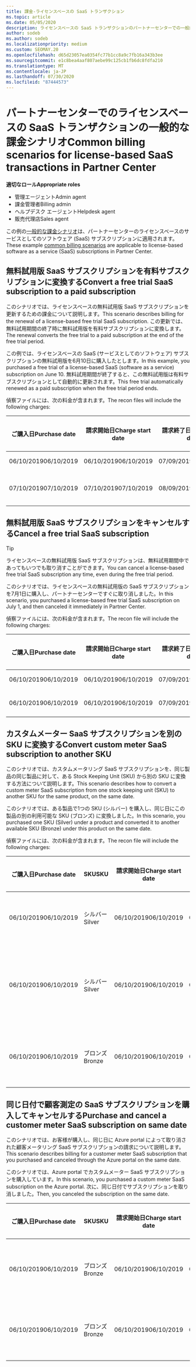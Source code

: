 ```yaml
---
title: 課金-ライセンスベースの SaaS トランザクション
ms.topic: article
ms.date: 05/05/2020
description: ライセンスベースの SaaS トランザクションのパートナーセンターでの一般的な課金シナリオについて説明します。
author: sodeb
ms.author: sodeb
ms.localizationpriority: medium
ms.custom: SEOMAY.20
ms.openlocfilehash: d65d23057ea0354fc77b1cc8a9c7fb16a343b3ee
ms.sourcegitcommit: e1c8bea4aaf807aebe99c125cb1fb6dc8fdfa210
ms.translationtype: MT
ms.contentlocale: ja-JP
ms.lasthandoff: 07/30/2020
ms.locfileid: "87444573"
---
```

# <a name="common-billing-scenarios-for-license-based-saas-transactions-in-partner-center"></a><span data-ttu-id="cb4a1-103">パートナーセンターでのライセンスベースの SaaS トランザクションの一般的な課金シナリオ</span><span class="sxs-lookup"><span data-stu-id="cb4a1-103">Common billing scenarios for license-based SaaS transactions in Partner Center</span></span>

<span data-ttu-id="cb4a1-104">**適切なロール**</span><span class="sxs-lookup"><span data-stu-id="cb4a1-104">**Appropriate roles**</span></span>

- <span data-ttu-id="cb4a1-105">管理エージェント</span><span class="sxs-lookup"><span data-stu-id="cb4a1-105">Admin agent</span></span>
- <span data-ttu-id="cb4a1-106">課金管理者</span><span class="sxs-lookup"><span data-stu-id="cb4a1-106">Billing admin</span></span>
- <span data-ttu-id="cb4a1-107">ヘルプデスク エージェント</span><span class="sxs-lookup"><span data-stu-id="cb4a1-107">Helpdesk agent</span></span>
- <span data-ttu-id="cb4a1-108">販売代理店</span><span class="sxs-lookup"><span data-stu-id="cb4a1-108">Sales agent</span></span>


<span data-ttu-id="cb4a1-109">この例の[一般的な課金シナリオ](common-billing-scenarios.md)は、パートナーセンターのライセンスベースのサービスとしてのソフトウェア (SaaS) サブスクリプションに適用されます。</span><span class="sxs-lookup"><span data-stu-id="cb4a1-109">These example [common billing scenarios](common-billing-scenarios.md) are applicable to license-based software as a service (SaaS) subscriptions in Partner Center.</span></span>

## <a name="convert-a-free-trial-saas-subscription-to-a-paid-subscription"></a><span data-ttu-id="cb4a1-110">無料試用版 SaaS サブスクリプションを有料サブスクリプションに変換する</span><span class="sxs-lookup"><span data-stu-id="cb4a1-110">Convert a free trial SaaS subscription to a paid subscription</span></span>

<span data-ttu-id="cb4a1-111">このシナリオでは、ライセンスベースの無料試用版 SaaS サブスクリプションを更新するための課金について説明します。</span><span class="sxs-lookup"><span data-stu-id="cb4a1-111">This scenario describes billing for the renewal of a license-based free trial SaaS subscription.</span></span> <span data-ttu-id="cb4a1-112">この更新では、無料試用期間の終了時に無料試用版を有料サブスクリプションに変換します。</span><span class="sxs-lookup"><span data-stu-id="cb4a1-112">The renewal converts the free trial to a paid subscription at the end of the free trial period.</span></span>

<span data-ttu-id="cb4a1-113">この例では、ライセンスベースの SaaS (サービスとしてのソフトウェア) サブスクリプションの無料試用版を6月10日に購入したとします。</span><span class="sxs-lookup"><span data-stu-id="cb4a1-113">In this example, you purchased a free trial of a license-based SaaS (software as a service) subscription on June 10.</span></span> <span data-ttu-id="cb4a1-114">無料試用期間が終了すると、この無料試用版は有料サブスクリプションとして自動的に更新されます。</span><span class="sxs-lookup"><span data-stu-id="cb4a1-114">This free trial automatically renewed as a paid subscription when the free trial period ends.</span></span>

<span data-ttu-id="cb4a1-115">偵察ファイルには、次の料金が含まれます。</span><span class="sxs-lookup"><span data-stu-id="cb4a1-115">The recon files will include the following charges:</span></span>

| <span data-ttu-id="cb4a1-116">ご購入日</span><span class="sxs-lookup"><span data-stu-id="cb4a1-116">Purchase date</span></span> | <span data-ttu-id="cb4a1-117">請求開始日</span><span class="sxs-lookup"><span data-stu-id="cb4a1-117">Charge start date</span></span> | <span data-ttu-id="cb4a1-118">請求終了日</span><span class="sxs-lookup"><span data-stu-id="cb4a1-118">Charge end date</span></span> | <span data-ttu-id="cb4a1-119">Unit price</span><span class="sxs-lookup"><span data-stu-id="cb4a1-119">Unit price</span></span> | <span data-ttu-id="cb4a1-120">ユニット数</span><span class="sxs-lookup"><span data-stu-id="cb4a1-120">Unit quantity</span></span> | <span data-ttu-id="cb4a1-121">合計金額</span><span class="sxs-lookup"><span data-stu-id="cb4a1-121">Total amount</span></span> | <span data-ttu-id="cb4a1-122">請求の種類</span><span class="sxs-lookup"><span data-stu-id="cb4a1-122">Charge type</span></span> | <span data-ttu-id="cb4a1-123">サブスクリプションの説明</span><span class="sxs-lookup"><span data-stu-id="cb4a1-123">Subscription description</span></span> |
| ------------- | ----------------- | --------------- | ---------- | ------------- | ------------ | ----------- | ----------------- |
| <span data-ttu-id="cb4a1-124">06/10/2019</span><span class="sxs-lookup"><span data-stu-id="cb4a1-124">06/10/2019</span></span> | <span data-ttu-id="cb4a1-125">06/10/2019</span><span class="sxs-lookup"><span data-stu-id="cb4a1-125">06/10/2019</span></span> | <span data-ttu-id="cb4a1-126">07/09/2019</span><span class="sxs-lookup"><span data-stu-id="cb4a1-126">07/09/2019</span></span> | <span data-ttu-id="cb4a1-127">0 ドル</span><span class="sxs-lookup"><span data-stu-id="cb4a1-127">$0</span></span> | <span data-ttu-id="cb4a1-128">1</span><span class="sxs-lookup"><span data-stu-id="cb4a1-128">1</span></span> | <span data-ttu-id="cb4a1-129">0 ドル</span><span class="sxs-lookup"><span data-stu-id="cb4a1-129">$0</span></span> | <span data-ttu-id="cb4a1-130">新規作成</span><span class="sxs-lookup"><span data-stu-id="cb4a1-130">New</span></span> | <span data-ttu-id="cb4a1-131">無料試用版</span><span class="sxs-lookup"><span data-stu-id="cb4a1-131">Free trial</span></span> |
| <span data-ttu-id="cb4a1-132">07/10/2019</span><span class="sxs-lookup"><span data-stu-id="cb4a1-132">07/10/2019</span></span> | <span data-ttu-id="cb4a1-133">07/10/2019</span><span class="sxs-lookup"><span data-stu-id="cb4a1-133">07/10/2019</span></span> | <span data-ttu-id="cb4a1-134">08/09/2019</span><span class="sxs-lookup"><span data-stu-id="cb4a1-134">08/09/2019</span></span> | <span data-ttu-id="cb4a1-135">2 ドル</span><span class="sxs-lookup"><span data-stu-id="cb4a1-135">$2</span></span> | <span data-ttu-id="cb4a1-136">1</span><span class="sxs-lookup"><span data-stu-id="cb4a1-136">1</span></span> | <span data-ttu-id="cb4a1-137">2 ドル</span><span class="sxs-lookup"><span data-stu-id="cb4a1-137">$2</span></span> | <span data-ttu-id="cb4a1-138">更新</span><span class="sxs-lookup"><span data-stu-id="cb4a1-138">Renew</span></span> | <span data-ttu-id="cb4a1-139">有料サブスクリプション</span><span class="sxs-lookup"><span data-stu-id="cb4a1-139">Paid subscription</span></span> |

## <a name="cancel-a-free-trial-saas-subscription"></a><span data-ttu-id="cb4a1-140">無料試用版 SaaS サブスクリプションをキャンセルする</span><span class="sxs-lookup"><span data-stu-id="cb4a1-140">Cancel a free trial SaaS subscription</span></span>

> [!TIP]
> <span data-ttu-id="cb4a1-141">ライセンスベースの無料試用版 SaaS サブスクリプションは、無料試用期間中であってもいつでも取り消すことができます。</span><span class="sxs-lookup"><span data-stu-id="cb4a1-141">You can cancel a license-based free trial SaaS subscription any time, even during the free trial period.</span></span>

<span data-ttu-id="cb4a1-142">このシナリオでは、ライセンスベースの無料試用版の SaaS サブスクリプションを7月1日に購入し、パートナーセンターですぐに取り消しました。</span><span class="sxs-lookup"><span data-stu-id="cb4a1-142">In this scenario, you purchased a license-based free trial SaaS subscription on July 1, and then canceled it immediately in Partner Center.</span></span>

<span data-ttu-id="cb4a1-143">偵察ファイルには、次の料金が含まれます。</span><span class="sxs-lookup"><span data-stu-id="cb4a1-143">The recon file will include the following charges:</span></span>

| <span data-ttu-id="cb4a1-144">ご購入日</span><span class="sxs-lookup"><span data-stu-id="cb4a1-144">Purchase date</span></span> | <span data-ttu-id="cb4a1-145">請求開始日</span><span class="sxs-lookup"><span data-stu-id="cb4a1-145">Charge start date</span></span> | <span data-ttu-id="cb4a1-146">請求終了日</span><span class="sxs-lookup"><span data-stu-id="cb4a1-146">Charge end date</span></span> | <span data-ttu-id="cb4a1-147">Unit price</span><span class="sxs-lookup"><span data-stu-id="cb4a1-147">Unit price</span></span> | <span data-ttu-id="cb4a1-148">ユニット数</span><span class="sxs-lookup"><span data-stu-id="cb4a1-148">Unit quantity</span></span> | <span data-ttu-id="cb4a1-149">合計金額</span><span class="sxs-lookup"><span data-stu-id="cb4a1-149">Total amount</span></span> | <span data-ttu-id="cb4a1-150">請求の種類</span><span class="sxs-lookup"><span data-stu-id="cb4a1-150">Charge type</span></span> | <span data-ttu-id="cb4a1-151">サブスクリプションの説明</span><span class="sxs-lookup"><span data-stu-id="cb4a1-151">Subscription description</span></span> |
| ------------- | ----------------- | --------------- | ---------- | ------------- | ------------ | ----------- | ----------------- |
| <span data-ttu-id="cb4a1-152">06/10/2019</span><span class="sxs-lookup"><span data-stu-id="cb4a1-152">06/10/2019</span></span> | <span data-ttu-id="cb4a1-153">06/10/2019</span><span class="sxs-lookup"><span data-stu-id="cb4a1-153">06/10/2019</span></span> | <span data-ttu-id="cb4a1-154">07/09/2019</span><span class="sxs-lookup"><span data-stu-id="cb4a1-154">07/09/2019</span></span> | <span data-ttu-id="cb4a1-155">0 ドル</span><span class="sxs-lookup"><span data-stu-id="cb4a1-155">$0</span></span> | <span data-ttu-id="cb4a1-156">11</span><span class="sxs-lookup"><span data-stu-id="cb4a1-156">11</span></span> | <span data-ttu-id="cb4a1-157">0 ドル</span><span class="sxs-lookup"><span data-stu-id="cb4a1-157">$0</span></span> | <span data-ttu-id="cb4a1-158">新規作成</span><span class="sxs-lookup"><span data-stu-id="cb4a1-158">New</span></span> | <span data-ttu-id="cb4a1-159">無料試用版</span><span class="sxs-lookup"><span data-stu-id="cb4a1-159">Free trial</span></span> |
| <span data-ttu-id="cb4a1-160">06/10/2019</span><span class="sxs-lookup"><span data-stu-id="cb4a1-160">06/10/2019</span></span> | <span data-ttu-id="cb4a1-161">06/10/2019</span><span class="sxs-lookup"><span data-stu-id="cb4a1-161">06/10/2019</span></span> | <span data-ttu-id="cb4a1-162">07/09/2019</span><span class="sxs-lookup"><span data-stu-id="cb4a1-162">07/09/2019</span></span> | <span data-ttu-id="cb4a1-163">0 ドル</span><span class="sxs-lookup"><span data-stu-id="cb4a1-163">$0</span></span> | <span data-ttu-id="cb4a1-164">11</span><span class="sxs-lookup"><span data-stu-id="cb4a1-164">11</span></span> | <span data-ttu-id="cb4a1-165">0 ドル</span><span class="sxs-lookup"><span data-stu-id="cb4a1-165">$0</span></span> | <span data-ttu-id="cb4a1-166">キャンセル</span><span class="sxs-lookup"><span data-stu-id="cb4a1-166">Cancel</span></span> | <span data-ttu-id="cb4a1-167">無料試用版</span><span class="sxs-lookup"><span data-stu-id="cb4a1-167">Free trial</span></span> |

## <a name="convert-custom-meter-saas-subscription-to-another-sku"></a><span data-ttu-id="cb4a1-168">カスタムメーター SaaS サブスクリプションを別の SKU に変換する</span><span class="sxs-lookup"><span data-stu-id="cb4a1-168">Convert custom meter SaaS subscription to another SKU</span></span>

<span data-ttu-id="cb4a1-169">このシナリオでは、カスタムメータリング SaaS サブスクリプションを、同じ製品の同じ製品に対して、ある Stock Keeping Unit (SKU) から別の SKU に変換する方法について説明します。</span><span class="sxs-lookup"><span data-stu-id="cb4a1-169">This scenario describes how to convert a custom meter SaaS subscription from one stock keeping unit (SKU) to another SKU for the same product, on the same date.</span></span>

<span data-ttu-id="cb4a1-170">このシナリオでは、ある製品で1つの SKU (シルバー) を購入し、同じ日にこの製品の別の利用可能な SKU (ブロンズ) に変換しました。</span><span class="sxs-lookup"><span data-stu-id="cb4a1-170">In this scenario, you purchased one SKU (Silver) under a product and converted it to another available SKU (Bronze) under this product on the same date.</span></span>

<span data-ttu-id="cb4a1-171">偵察ファイルには、次の料金が含まれます。</span><span class="sxs-lookup"><span data-stu-id="cb4a1-171">The recon file will include the following charges:</span></span>

| <span data-ttu-id="cb4a1-172">ご購入日</span><span class="sxs-lookup"><span data-stu-id="cb4a1-172">Purchase date</span></span> | <span data-ttu-id="cb4a1-173">SKU</span><span class="sxs-lookup"><span data-stu-id="cb4a1-173">SKU</span></span> | <span data-ttu-id="cb4a1-174">請求開始日</span><span class="sxs-lookup"><span data-stu-id="cb4a1-174">Charge start date</span></span> | <span data-ttu-id="cb4a1-175">請求終了日</span><span class="sxs-lookup"><span data-stu-id="cb4a1-175">Charge end date</span></span> | <span data-ttu-id="cb4a1-176">Unit price</span><span class="sxs-lookup"><span data-stu-id="cb4a1-176">Unit price</span></span> | <span data-ttu-id="cb4a1-177">ユニット数</span><span class="sxs-lookup"><span data-stu-id="cb4a1-177">Unit quantity</span></span> | <span data-ttu-id="cb4a1-178">合計金額</span><span class="sxs-lookup"><span data-stu-id="cb4a1-178">Total amount</span></span> | <span data-ttu-id="cb4a1-179">請求の種類</span><span class="sxs-lookup"><span data-stu-id="cb4a1-179">Charge type</span></span> | <span data-ttu-id="cb4a1-180">サブスクリプションの説明</span><span class="sxs-lookup"><span data-stu-id="cb4a1-180">Subscription description</span></span> |
| ------------- | ----------------- | ----------------- | --------------- | ---------- | ------------- | ------------ | ----------- | ----------------- |
| <span data-ttu-id="cb4a1-181">06/10/2019</span><span class="sxs-lookup"><span data-stu-id="cb4a1-181">06/10/2019</span></span> | <span data-ttu-id="cb4a1-182">シルバー</span><span class="sxs-lookup"><span data-stu-id="cb4a1-182">Silver</span></span> | <span data-ttu-id="cb4a1-183">06/10/2019</span><span class="sxs-lookup"><span data-stu-id="cb4a1-183">06/10/2019</span></span> | <span data-ttu-id="cb4a1-184">06/10/2019</span><span class="sxs-lookup"><span data-stu-id="cb4a1-184">06/10/2019</span></span> | <span data-ttu-id="cb4a1-185">20 ドル</span><span class="sxs-lookup"><span data-stu-id="cb4a1-185">$20</span></span> | <span data-ttu-id="cb4a1-186">1</span><span class="sxs-lookup"><span data-stu-id="cb4a1-186">1</span></span> | <span data-ttu-id="cb4a1-187">20 ドル</span><span class="sxs-lookup"><span data-stu-id="cb4a1-187">$20</span></span> | <span data-ttu-id="cb4a1-188">新規作成</span><span class="sxs-lookup"><span data-stu-id="cb4a1-188">New</span></span> | <span data-ttu-id="cb4a1-189">カスタムメーター SaaS サブスクリプション</span><span class="sxs-lookup"><span data-stu-id="cb4a1-189">Custom meter SaaS subscription</span></span> |
| <span data-ttu-id="cb4a1-190">06/10/2019</span><span class="sxs-lookup"><span data-stu-id="cb4a1-190">06/10/2019</span></span> | <span data-ttu-id="cb4a1-191">シルバー</span><span class="sxs-lookup"><span data-stu-id="cb4a1-191">Silver</span></span> | <span data-ttu-id="cb4a1-192">06/10/2019</span><span class="sxs-lookup"><span data-stu-id="cb4a1-192">06/10/2019</span></span> | <span data-ttu-id="cb4a1-193">06/10/2019</span><span class="sxs-lookup"><span data-stu-id="cb4a1-193">06/10/2019</span></span> | <span data-ttu-id="cb4a1-194">20 ドル</span><span class="sxs-lookup"><span data-stu-id="cb4a1-194">$20</span></span> | <span data-ttu-id="cb4a1-195">1</span><span class="sxs-lookup"><span data-stu-id="cb4a1-195">1</span></span> | <span data-ttu-id="cb4a1-196">-$20</span><span class="sxs-lookup"><span data-stu-id="cb4a1-196">-$20</span></span> | <span data-ttu-id="cb4a1-197">Convert</span><span class="sxs-lookup"><span data-stu-id="cb4a1-197">Convert</span></span> | <span data-ttu-id="cb4a1-198">カスタムメーター SaaS サブスクリプションの日割り再請求</span><span class="sxs-lookup"><span data-stu-id="cb4a1-198">Prorated rebill for custom meter SaaS subscription</span></span> |
| <span data-ttu-id="cb4a1-199">06/10/2019</span><span class="sxs-lookup"><span data-stu-id="cb4a1-199">06/10/2019</span></span> | <span data-ttu-id="cb4a1-200">ブロンズ</span><span class="sxs-lookup"><span data-stu-id="cb4a1-200">Bronze</span></span> | <span data-ttu-id="cb4a1-201">06/10/2019</span><span class="sxs-lookup"><span data-stu-id="cb4a1-201">06/10/2019</span></span> | <span data-ttu-id="cb4a1-202">06/10/2019</span><span class="sxs-lookup"><span data-stu-id="cb4a1-202">06/10/2019</span></span> | <span data-ttu-id="cb4a1-203">$10</span><span class="sxs-lookup"><span data-stu-id="cb4a1-203">$10</span></span> | <span data-ttu-id="cb4a1-204">1</span><span class="sxs-lookup"><span data-stu-id="cb4a1-204">1</span></span> | <span data-ttu-id="cb4a1-205">$10</span><span class="sxs-lookup"><span data-stu-id="cb4a1-205">$10</span></span> | <span data-ttu-id="cb4a1-206">Convert</span><span class="sxs-lookup"><span data-stu-id="cb4a1-206">Convert</span></span> | <span data-ttu-id="cb4a1-207">カスタムメーター SaaS サブスクリプション</span><span class="sxs-lookup"><span data-stu-id="cb4a1-207">Custom meter SaaS subscription</span></span> |

## <a name="purchase-and-cancel-a-customer-meter-saas-subscription-on-same-date"></a><span data-ttu-id="cb4a1-208">同じ日付で顧客測定の SaaS サブスクリプションを購入してキャンセルする</span><span class="sxs-lookup"><span data-stu-id="cb4a1-208">Purchase and cancel a customer meter SaaS subscription on same date</span></span>

<span data-ttu-id="cb4a1-209">このシナリオでは、お客様が購入し、同じ日に Azure portal によって取り消された顧客メータリング SaaS サブスクリプションの請求について説明します。</span><span class="sxs-lookup"><span data-stu-id="cb4a1-209">This scenario describes billing for a customer meter SaaS subscription that you purchased and canceled through the Azure portal on the same date.</span></span>

<span data-ttu-id="cb4a1-210">このシナリオでは、Azure portal でカスタムメーター SaaS サブスクリプションを購入しています。</span><span class="sxs-lookup"><span data-stu-id="cb4a1-210">In this scenario, you purchased a custom meter SaaS subscription on the Azure portal.</span></span> <span data-ttu-id="cb4a1-211">次に、同じ日付でサブスクリプションを取り消しました。</span><span class="sxs-lookup"><span data-stu-id="cb4a1-211">Then, you canceled the subscription on the same date.</span></span>

| <span data-ttu-id="cb4a1-212">ご購入日</span><span class="sxs-lookup"><span data-stu-id="cb4a1-212">Purchase date</span></span> | <span data-ttu-id="cb4a1-213">SKU</span><span class="sxs-lookup"><span data-stu-id="cb4a1-213">SKU</span></span> | <span data-ttu-id="cb4a1-214">請求開始日</span><span class="sxs-lookup"><span data-stu-id="cb4a1-214">Charge start date</span></span> | <span data-ttu-id="cb4a1-215">請求終了日</span><span class="sxs-lookup"><span data-stu-id="cb4a1-215">Charge end date</span></span> | <span data-ttu-id="cb4a1-216">Unit price</span><span class="sxs-lookup"><span data-stu-id="cb4a1-216">Unit price</span></span> | <span data-ttu-id="cb4a1-217">ユニット数</span><span class="sxs-lookup"><span data-stu-id="cb4a1-217">Unit quantity</span></span> | <span data-ttu-id="cb4a1-218">合計金額</span><span class="sxs-lookup"><span data-stu-id="cb4a1-218">Total amount</span></span> | <span data-ttu-id="cb4a1-219">請求の種類</span><span class="sxs-lookup"><span data-stu-id="cb4a1-219">Charge type</span></span> | <span data-ttu-id="cb4a1-220">サブスクリプションの説明</span><span class="sxs-lookup"><span data-stu-id="cb4a1-220">Subscription description</span></span> |
| ------------- | ------------- |----------------- | --------------- | ---------- | ------------- | ------------ | ----------- | ----------------- |
| <span data-ttu-id="cb4a1-221">06/10/2019</span><span class="sxs-lookup"><span data-stu-id="cb4a1-221">06/10/2019</span></span> | <span data-ttu-id="cb4a1-222">ブロンズ</span><span class="sxs-lookup"><span data-stu-id="cb4a1-222">Bronze</span></span> | <span data-ttu-id="cb4a1-223">06/10/2019</span><span class="sxs-lookup"><span data-stu-id="cb4a1-223">06/10/2019</span></span> | <span data-ttu-id="cb4a1-224">06/10/2019</span><span class="sxs-lookup"><span data-stu-id="cb4a1-224">06/10/2019</span></span> | <span data-ttu-id="cb4a1-225">$10</span><span class="sxs-lookup"><span data-stu-id="cb4a1-225">$10</span></span> | <span data-ttu-id="cb4a1-226">1</span><span class="sxs-lookup"><span data-stu-id="cb4a1-226">1</span></span> | <span data-ttu-id="cb4a1-227">$10</span><span class="sxs-lookup"><span data-stu-id="cb4a1-227">$10</span></span> | <span data-ttu-id="cb4a1-228">新規作成</span><span class="sxs-lookup"><span data-stu-id="cb4a1-228">New</span></span> | <span data-ttu-id="cb4a1-229">カスタムメーター SaaS サブスクリプション</span><span class="sxs-lookup"><span data-stu-id="cb4a1-229">Custom meter SaaS subscription</span></span> |
| <span data-ttu-id="cb4a1-230">06/10/2019</span><span class="sxs-lookup"><span data-stu-id="cb4a1-230">06/10/2019</span></span> | <span data-ttu-id="cb4a1-231">ブロンズ</span><span class="sxs-lookup"><span data-stu-id="cb4a1-231">Bronze</span></span> | <span data-ttu-id="cb4a1-232">06/10/2019</span><span class="sxs-lookup"><span data-stu-id="cb4a1-232">06/10/2019</span></span> | <span data-ttu-id="cb4a1-233">06/10/2019</span><span class="sxs-lookup"><span data-stu-id="cb4a1-233">06/10/2019</span></span> | <span data-ttu-id="cb4a1-234">$10</span><span class="sxs-lookup"><span data-stu-id="cb4a1-234">$10</span></span> | <span data-ttu-id="cb4a1-235">1</span><span class="sxs-lookup"><span data-stu-id="cb4a1-235">1</span></span> | <span data-ttu-id="cb4a1-236">-$10</span><span class="sxs-lookup"><span data-stu-id="cb4a1-236">-$10</span></span> | <span data-ttu-id="cb4a1-237">CancelImmediate</span><span class="sxs-lookup"><span data-stu-id="cb4a1-237">CancelImmediate</span></span> | <span data-ttu-id="cb4a1-238">カスタムメーター SaaS サブスクリプション</span><span class="sxs-lookup"><span data-stu-id="cb4a1-238">Custom meter SaaS subscription</span></span> |
